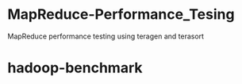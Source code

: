# MapReduce-Performance_Tesing
MapReduce performance testing using teragen and terasort
# hadoop-benchmark
